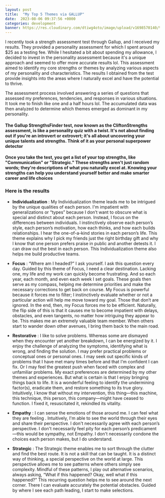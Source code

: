 ```yaml
---
layout: post
title:  "My Top 5 Themes via GALLUP"
date:  2023-08-06 09:37:56 +0000
categories: development
banner: https://res.cloudinary.com/dtiwg4oto/image/upload/v1698570140/%EA%B7%B8%EB%A6%BC26_f0a3oy.png
---
```


I recently took a strength assessment test through Gallup, and I received my results. They provided a personality assessment for which I spent around $25 as a testing fee. While I hesitated a bit about spending my allowance, I decided to invest in the personality assessment because it's a unique approach and seemed to offer more accurate results lol. This assessment aimed to identify my core strengths or themes by analyzing various aspects of my personality and characteristics. The results I obtained from the test provide insights into the areas where I naturally excel and have the potential to thrive.

The assessment process involved answering a series of questions that assessed my preferences, tendencies, and responses in various situations. It took me to finish like one and a half hours lol. The accumulated data was then analyzed to determine which themes emerged as dominant in my personality.

#### The Gallup StrengthsFinder test, now known as the CliftonStrengths assessment, is like a personality quiz with a twist. It's not about finding out if you're an introvert or extrovert; it's all about uncovering your unique talents and strengths. Think of it as your personal superpower detector

#### Once you take the test, you get a list of your top strengths, like "Communication" or "Strategic." These strengths aren't just random words; they're descriptions of what you naturally excel at. Knowing your strengths can help you understand yourself better and make smarter career and life choices

### Here is the results

- **Individualization** : My Individualization theme leads me to be intrigued by the unique qualities of each person. I'm impatient with generalizations or “types” because I don’t want to obscure what is special and distinct about each person. Instead, I focus on the differences between individuals. I instinctively observe each person’s style, each person’s motivation, how each thinks, and how each builds relationships. I hear the one-of-a-kind stories in each person’s life. This theme explains why I pick my friends just the right birthday gift and why I know that one person prefers praise in public and another detests it. I can draw out the best in each person. This Individualization theme also helps me build productive teams.

- **Focus** : “Where am I headed?” I ask yourself. I ask this question every day. Guided by this theme of Focus, I need a clear destination. Lacking one, my life and my work can quickly become frustrating. And so each year, each month, and even each week I set goals. These goals then serve as my compass, helping me determine priorities and make the necessary corrections to get back on course. My Focus is powerful because it forces me to filter; I instinctively evaluate whether or not a particular action will help me move toward my goal. Those that don’t are ignored. In the end, then, my Focus forces me to be efficient. Naturally, the flip side of this is that it causes me to become impatient with delays, obstacles, and even tangents, no matter how intriguing they appear to be. This makes me an extremely valuable team member. When others start to wander down other avenues, I bring them back to the main road.
- **Restorative** : I like to solve problems. Whereas some are dismayed when they encounter yet another breakdown, I can be energized by it. I enjoy the challenge of analyzing the symptoms, identifying what is wrong, and finding the solution. I may prefer practical problems or conceptual ones or personal ones. I may seek out specific kinds of problems that I have met many times before and that I'm confident I can fix. Or I may feel the greatest push when faced with complex and unfamiliar problems. My exact preferences are determined by my other themes and experiences. But what is certain is that I enjoy bringing things back to life. It is a wonderful feeling to identify the undermining factor(s), eradicate them, and restore something to its true glory. Intuitively, I know that without my intervention, this thing—this machine, this technique, this person, this company—might have ceased to function. I fixed it, resuscitated it, rekindled its vitality.

- **Empathy** : I can sense the emotions of those around me. I can feel what they are feeling . Intuitively, I'm able to see the world through their eyes and share their perspective. I don't necessarily agree with each person’s perspective. I don't necessarily feel pity for each person’s predicament—this would be sympathy, not Empathy. I don't necessarily condone the choices each person makes, but I do understand.

- **Strategic** : The Strategic theme enables me to sort through the clutter and find the best route. It is not a skill that can be taught. It is a distinct way of thinking, a special perspective on the world at large. This perspective allows me to see patterns where others simply see complexity. Mindful of these patterns, I play out alternative scenarios, always asking, “What if this happened? Okay, well what if this happened?” This recurring question helps me to see around the next corner. There I can evaluate accurately the potential obstacles. Guided by where I see each path leading, I start to make selections.
